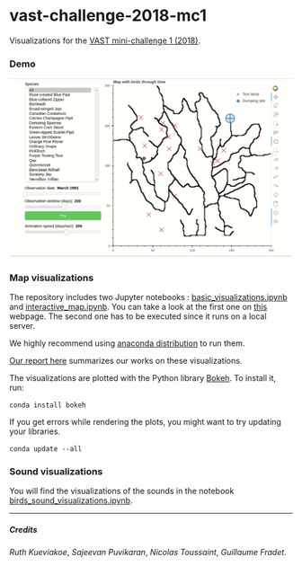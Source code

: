 # vast-challenge-2018-mc1

Visualizations for the [VAST mini-challenge 1 (2018)](http://www.vacommunity.org/VAST+Challenge+2018+MC1).

### Demo

![demo_gif](https://github.com/guillaumefrd/vast-challenge-2018-mc1/blob/master/docs/demo.gif)


### Map visualizations

The repository includes two Jupyter notebooks : [basic_visualizations.ipynb](https://github.com/guillaumefrd/vast-challenge-2018-mc1/blob/master/basic_visualizations.ipynb) and [interactive_map.ipynb](https://github.com/guillaumefrd/vast-challenge-2018-mc1/blob/master/interactive_map.ipynb). You can take a look at the first one on [this](https://guillaumefrd.github.io/vast-challenge-2018-mc1/basic_visualizations.html) webpage. The second one has to be executed since it runs on a local server.

We highly recommend using [anaconda distribution](https://www.anaconda.com/) to run them. 

[Our report here](https://drive.google.com/open?id=1-K1WFsuSeG8UaD2Zj7cguEYUzXjszIWW) summarizes our works on these visualizations. 

The visualizations are plotted with the Python library [Bokeh](https://bokeh.pydata.org/en/latest/). To install it, run:

```
conda install bokeh
```

If you get errors while rendering the plots, you might want to try updating your libraries.

```
conda update --all
```

### Sound visualizations

You will find the visualizations of the sounds in the notebook [birds_sound_visualizations.ipynb](https://github.com/guillaumefrd/vast-challenge-2018-mc1/blob/master/birds_sound_visualizations.ipynb). 

****

##### Credits

*Ruth Kueviakoe*,
*Sajeevan Puvikaran*,
*Nicolas Toussaint*,
*Guillaume Fradet*.
